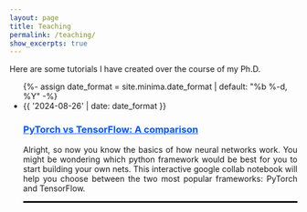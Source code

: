 ```yaml
---
layout: page
title: Teaching
permalink: /teaching/
show_excerpts: true
---
```


Here are some tutorials I have created over the course of my Ph.D.

<ul class="post-list">
{%- assign date_format = site.minima.date_format | default: "%b %-d, %Y" -%}
  <li>
    <span class="post-meta">{{ '2024-08-26' | date: date_format }}</span>
    <h3>
      <a class="post-link" href="https://colab.research.google.com/drive/1CQ5z-zfUY3PQJgZRrk-Bd632hJ476Nih" style="color: #0055ff">
        PyTorch vs TensorFlow: A comparison
      </a>
    </h3>
    <p align='justify'>
      Alright, so now you know the basics of how neural networks work. You might be wondering which python framework 
      would be best for you to start building your own nets. This interactive google collab notebook will help you
      choose between the two most popular frameworks: PyTorch and TensorFlow.
    </p>
  </li>

<hr style="border: 1px solid black;"/>


